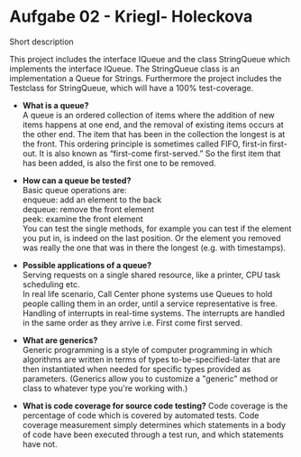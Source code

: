 # Aufgabe 02 - Kriegl- Holeckova

Short description

This project includes the interface IQueue and the class StringQueue which implements the interface IQueue. The StringQueue class is an implementation a Queue for Strings. Furthermore the project includes the Testclass for StringQueue, which will have a 100% test-coverage.


- **What is a queue?**  
A queue is an ordered collection of items where the addition of new items happens at one end, and the removal of existing items occurs at the other end. The item that has been in the collection the longest is at the front. This ordering principle is sometimes called FIFO, first-in first-out. It is also known as “first-come first-served.” So the first item that has been added, is also the first one to be removed.

- **How can a queue be tested?**  
Basic queue operations are:  
enqueue: add an element to the back  
dequeue: remove the front element  
peek: examine the front element  
You can test the single methods, for example you can test if the element you put in, is indeed on the last position. Or the element you removed was really the one that was in there the longest (e.g. with timestamps).

- **Possible applications of a queue?**  
Serving requests on a single shared resource, like a printer, CPU task scheduling etc.  
In real life scenario, Call Center phone systems use Queues to hold people calling them in an order, until a service representative is free.  
Handling of interrupts in real-time systems. The interrupts are handled in the same order as they arrive i.e. First come first served.

- **What are generics?**  
Generic programming is a style of computer programming in which algorithms are written in terms of types to-be-specified-later that are then instantiated when needed for specific types provided as parameters. (Generics allow you to customize a "generic" method or class to whatever type you're working with.)

- **What is code coverage for source code testing?**
Code coverage is the percentage of code which is covered by automated tests. Code coverage measurement simply determines which statements in a body of code have been executed through a test run, and which statements have not.


